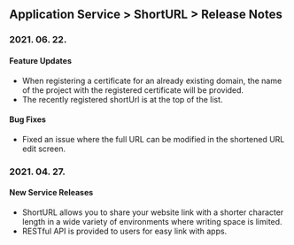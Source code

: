## Application Service > ShortURL > Release Notes

### 2021. 06. 22.

#### Feature Updates
* When registering a certificate for an already existing domain, the name of the project with the registered certificate will be provided.
* The recently registered shortUrl is at the top of the list.

#### Bug Fixes
* Fixed an issue where the full URL can be modified in the shortened URL edit screen.

### 2021. 04. 27.

#### New Service Releases
* ShortURL allows you to share your website link with a shorter character length in a wide variety of environments where writing space is limited.
* RESTful API is provided to users for easy link with apps.
